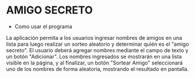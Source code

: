 <h1>AMIGO SECRETO</h1>

- Como usar el programa

La aplicación permita a los usuarios ingresar nombres de amigos en una lista 
para luego realizar un sorteo aleatorio y determinar quién es el "amigo secreto".
El usuario deberá agregar nombres mediante el campo de texto y un botón "Adicionar". 
Los nombres ingresados se mostrarán en una lista visible en la página, y al 
finalizar, un botón "Sortear Amigo" seleccionará uno de los nombres de forma aleatoria, 
mostrando el resultado en pantalla.
